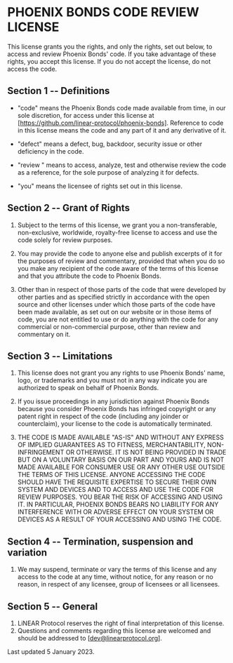 PHOENIX BONDS CODE REVIEW LICENSE
================================

This license grants you the rights, and only the rights, set out
below, to access and review Phoenix Bonds' code. If you take advantage of
these rights, you accept this license. If you do not accept the
license, do not access the code.


Section 1 -- Definitions
------------------------

- "code" means the Phoenix Bonds code made available from time, in our sole
  discretion, for access under this license at [https://github.com/linear-protocol/phoenix-bonds].
  Reference to code in this license means the code and any part of it
  and any derivative of it.

- "defect" means a defect, bug, backdoor, security issue or other
  deficiency in the code.

- "review " means to access, analyze, test and otherwise review the
  code as a reference, for the sole purpose of analyzing it for
  defects.

- "you" means the licensee of rights set out in this license.


Section 2 -- Grant of Rights
----------------------------

1. Subject to the terms of this license, we grant you a
   non-transferable, non-exclusive, worldwide, royalty-free license to
   access and use the code solely for review purposes.

2. You may provide the code to anyone else and publish excerpts of it
   for the purposes of review and commentary, provided that when you
   do so you make any recipient of the code aware of the terms of this
   license and that you attribute the code to Phoenix Bonds.

3. Other than in respect of those parts of the code that were
   developed by other parties and as specified strictly in accordance
   with the open source and other licenses under which those parts of
   the code have been made available, as set out on our website or in
   those items of code, you are not entitled to use or do anything
   with the code for any commercial or non-commercial purpose, other than
   review and commentary on it.


Section 3 -- Limitations
------------------------

1. This license does not grant you any rights to use Phoenix Bonds' name,
   logo, or trademarks and you must not in any way indicate you are
   authorized to speak on behalf of Phoenix Bonds.

2. If you issue proceedings in any jurisdiction against Phoenix Bonds because
   you consider Phoenix Bonds has infringed copyright or any patent right in
   respect of the code (including any joinder or counterclaim), your
   license to the code is automatically terminated.

3. THE CODE IS MADE AVAILABLE "AS-IS" AND WITHOUT ANY EXPRESS OF
   IMPLIED GUARANTEES AS TO FITNESS, MERCHANTABILITY, NON-INFRINGEMENT
   OR OTHERWISE. IT IS NOT BEING PROVIDED IN TRADE BUT ON A VOLUNTARY
   BASIS ON OUR PART AND YOURS AND IS NOT MADE AVAILABLE FOR CONSUMER
   USE OR ANY OTHER USE OUTSIDE THE TERMS OF THIS LICENSE. ANYONE
   ACCESSING THE CODE SHOULD HAVE THE REQUISITE EXPERTISE TO SECURE
   THEIR OWN SYSTEM AND DEVICES AND TO ACCESS AND USE THE CODE FOR
   REVIEW PURPOSES. YOU BEAR THE RISK OF ACCESSING AND USING IT. IN
   PARTICULAR, PHOENIX BONDS BEARS NO LIABILITY FOR ANY INTERFERENCE WITH OR
   ADVERSE EFFECT ON YOUR SYSTEM OR DEVICES AS A RESULT OF YOUR
   ACCESSING AND USING THE CODE.


Section 4 -- Termination, suspension and variation
--------------------------------------------------

1. We may suspend, terminate or vary the terms of this license and any
   access to the code at any time, without notice, for any reason or
   no reason, in respect of any licensee, group of licensees or all
   licensees.


Section 5 -- General
--------------------

1. LiNEAR Protocol reserves the right of final interpretation of this license.
2. Questions and comments regarding this license are welcomed and
   should be addressed to [dev@linearprotocol.org].


Last updated 5 January 2023.
